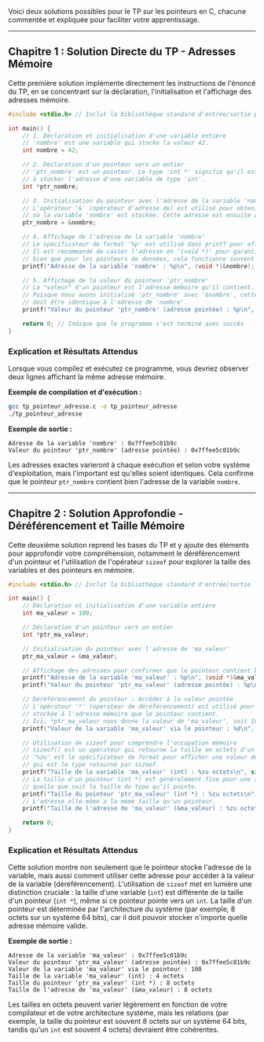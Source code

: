 Voici deux solutions possibles pour le TP sur les pointeurs en C, chacune commentée et expliquée pour faciliter votre apprentissage.

---

## Chapitre 1 : Solution Directe du TP - Adresses Mémoire

Cette première solution implémente directement les instructions de l'énoncé du TP, en se concentrant sur la déclaration, l'initialisation et l'affichage des adresses mémoire.


```c
#include <stdio.h> // Inclut la bibliothèque standard d'entrée/sortie pour utiliser printf

int main() {
    // 1. Déclaration et initialisation d'une variable entière
    // 'nombre' est une variable qui stocke la valeur 42.
    int nombre = 42;

    // 2. Déclaration d'un pointeur vers un entier
    // 'ptr_nombre' est un pointeur. Le type 'int *' signifie qu'il est destiné
    // à stocker l'adresse d'une variable de type 'int'.
    int *ptr_nombre;

    // 3. Initialisation du pointeur avec l'adresse de la variable 'nombre'
    // L'opérateur '&' (opérateur d'adresse de) est utilisé pour obtenir l'adresse mémoire
    // où la variable 'nombre' est stockée. Cette adresse est ensuite assignée à 'ptr_nombre'.
    ptr_nombre = &nombre;

    // 4. Affichage de l'adresse de la variable 'nombre'
    // Le spécificateur de format '%p' est utilisé dans printf pour afficher une adresse mémoire.
    // Il est recommandé de caster l'adresse en '(void *)' pour garantir la portabilité,
    // bien que pour les pointeurs de données, cela fonctionne souvent sans.
    printf("Adresse de la variable 'nombre' : %p\n", (void *)&nombre);

    // 5. Affichage de la valeur du pointeur 'ptr_nombre'
    // La "valeur" d'un pointeur est l'adresse mémoire qu'il contient.
    // Puisque nous avons initialisé 'ptr_nombre' avec '&nombre', cette valeur
    // doit être identique à l'adresse de 'nombre'.
    printf("Valeur du pointeur 'ptr_nombre' (adresse pointée) : %p\n", (void *)ptr_nombre);

    return 0; // Indique que le programme s'est terminé avec succès
}
```


### Explication et Résultats Attendus

Lorsque vous compilez et exécutez ce programme, vous devriez observer deux lignes affichant la même adresse mémoire.

**Exemple de compilation et d'exécution :**


```bash
gcc tp_pointeur_adresse.c -o tp_pointeur_adresse
./tp_pointeur_adresse
```


**Exemple de sortie :**


```
Adresse de la variable 'nombre' : 0x7ffee5c01b9c
Valeur du pointeur 'ptr_nombre' (adresse pointée) : 0x7ffee5c01b9c
```


Les adresses exactes varieront à chaque exécution et selon votre système d'exploitation, mais l'important est qu'elles soient identiques. Cela confirme que le pointeur `ptr_nombre` contient bien l'adresse de la variable `nombre`.

---

## Chapitre 2 : Solution Approfondie - Déréférencement et Taille Mémoire

Cette deuxième solution reprend les bases du TP et y ajoute des éléments pour approfondir votre compréhension, notamment le déréférencement d'un pointeur et l'utilisation de l'opérateur `sizeof` pour explorer la taille des variables et des pointeurs en mémoire.


```c
#include <stdio.h> // Inclut la bibliothèque standard d'entrée/sortie

int main() {
    // Déclaration et initialisation d'une variable entière
    int ma_valeur = 100;

    // Déclaration d'un pointeur vers un entier
    int *ptr_ma_valeur;

    // Initialisation du pointeur avec l'adresse de 'ma_valeur'
    ptr_ma_valeur = &ma_valeur;

    // Affichage des adresses pour confirmer que le pointeur contient bien l'adresse de la variable
    printf("Adresse de la variable 'ma_valeur' : %p\n", (void *)&ma_valeur);
    printf("Valeur du pointeur 'ptr_ma_valeur' (adresse pointée) : %p\n", (void *)ptr_ma_valeur);

    // Déréférencement du pointeur : Accéder à la valeur pointée
    // L'opérateur '*' (opérateur de déréférencement) est utilisé pour accéder à la valeur
    // stockée à l'adresse mémoire que le pointeur contient.
    // Ici, *ptr_ma_valeur nous donne la valeur de 'ma_valeur', soit 100.
    printf("Valeur de la variable 'ma_valeur' via le pointeur : %d\n", *ptr_ma_valeur);

    // Utilisation de sizeof pour comprendre l'occupation mémoire
    // sizeof() est un opérateur qui retourne la taille en octets d'un type ou d'une variable.
    // '%zu' est le spécificateur de format pour afficher une valeur de type size_t,
    // qui est le type retourné par sizeof.
    printf("Taille de la variable 'ma_valeur' (int) : %zu octets\n", sizeof(ma_valeur));
    // La taille d'un pointeur (int *) est généralement fixe pour une architecture donnée (ex: 4 ou 8 octets),
    // quelle que soit la taille du type qu'il pointe.
    printf("Taille du pointeur 'ptr_ma_valeur' (int *) : %zu octets\n", sizeof(ptr_ma_valeur));
    // L'adresse elle-même a la même taille qu'un pointeur.
    printf("Taille de l'adresse de 'ma_valeur' (&ma_valeur) : %zu octets\n", sizeof(&ma_valeur));

    return 0;
}
```


### Explication et Résultats Attendus

Cette solution montre non seulement que le pointeur stocke l'adresse de la variable, mais aussi comment utiliser cette adresse pour accéder à la valeur de la variable (déréférencement). L'utilisation de `sizeof` met en lumière une distinction cruciale : la taille d'une variable (`int`) est différente de la taille d'un pointeur (`int *`), même si ce pointeur pointe vers un `int`. La taille d'un pointeur est déterminée par l'architecture du système (par exemple, 8 octets sur un système 64 bits), car il doit pouvoir stocker n'importe quelle adresse mémoire valide.

**Exemple de sortie :**


```
Adresse de la variable 'ma_valeur' : 0x7ffee5c01b9c
Valeur du pointeur 'ptr_ma_valeur' (adresse pointée) : 0x7ffee5c01b9c
Valeur de la variable 'ma_valeur' via le pointeur : 100
Taille de la variable 'ma_valeur' (int) : 4 octets
Taille du pointeur 'ptr_ma_valeur' (int *) : 8 octets
Taille de l'adresse de 'ma_valeur' (&ma_valeur) : 8 octets
```


Les tailles en octets peuvent varier légèrement en fonction de votre compilateur et de votre architecture système, mais les relations (par exemple, la taille du pointeur est souvent 8 octets sur un système 64 bits, tandis qu'un `int` est souvent 4 octets) devraient être cohérentes.